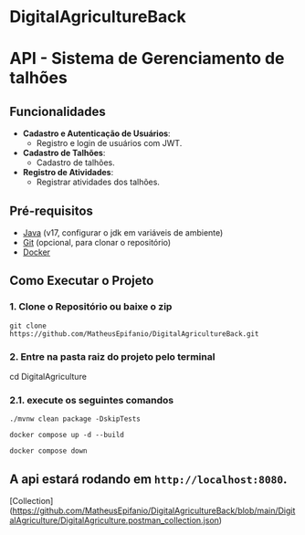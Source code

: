 # DigitalAgricultureBack

# API - Sistema de Gerenciamento de talhões

## Funcionalidades

- **Cadastro e Autenticação de Usuários**:
  - Registro e login de usuários com JWT.
- **Cadastro de Talhões**:
  - Cadastro de talhões.
- **Registro de Atividades**:
  - Registrar atividades dos talhões.

## Pré-requisitos
- [Java](https://git-scm.com/) (v17, configurar o jdk em variáveis de ambiente)
- [Git](https://git-scm.com/) (opcional, para clonar o repositório)
- [Docker](https://www.docker.com)

## Como Executar o Projeto

### 1. Clone o Repositório ou baixe o zip

```Terminal
git clone https://github.com/MatheusEpifanio/DigitalAgricultureBack.git
```

### 2. Entre na pasta raiz do projeto pelo terminal
cd DigitalAgriculture

### 2.1. execute os seguintes comandos
```irá gerar o jar
./mvnw clean package -DskipTests
```

```irá subir um container com aplicação
docker compose up -d --build
```

```caso necessário rode para derrubnar o container no docker
docker compose down
```
A api estará rodando em `http://localhost:8080`.
---
[Collection] (https://github.com/MatheusEpifanio/DigitalAgricultureBack/blob/main/DigitalAgriculture/DigitalAgriculture.postman_collection.json)
